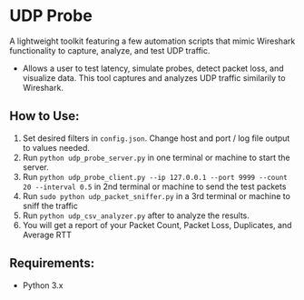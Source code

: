 # UDP Probe 

A lightweight toolkit featuring a few automation scripts that mimic Wireshark functionality to capture, analyze, and test UDP traffic.

- Allows a user to test latency, simulate probes, detect packet loss, and visualize data. This tool captures and analyzes UDP traffic similarily to Wireshark.


## How to Use:
1. Set desired filters in `config.json`. Change host and port / log file output to values needed.
2. Run `python udp_probe_server.py` in one terminal or machine to start the server.
3. Run `python udp_probe_client.py --ip 127.0.0.1 --port 9999 --count 20 --interval 0.5` in 2nd terminal or machine to send the test packets
4. Run `sudo python udp_packet_sniffer.py` in a 3rd terminal or machine to sniff the traffic
5. Run `python udp_csv_analyzer.py` after to analyze the results.
6. You will get a report of your Packet Count, Packet Loss, Duplicates, and Average RTT

## Requirements:
- Python 3.x
